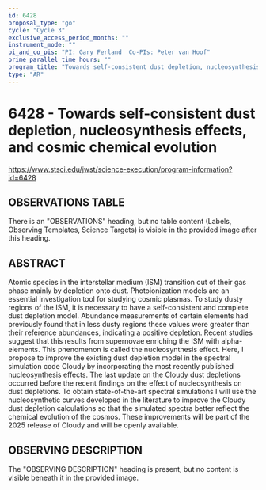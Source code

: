 ```yaml
---
id: 6428
proposal_type: "go"
cycle: "Cycle 3"
exclusive_access_period_months: ""
instrument_mode: ""
pi_and_co_pis: "PI: Gary Ferland  Co-PIs: Peter van Hoof"
prime_parallel_time_hours: ""
program_title: "Towards self-consistent dust depletion, nucleosynthesis effects, and cosmic chemical evolution"
type: "AR"
---
```

# 6428 - Towards self-consistent dust depletion, nucleosynthesis effects, and cosmic chemical evolution
https://www.stsci.edu/jwst/science-execution/program-information?id=6428
## OBSERVATIONS TABLE
There is an "OBSERVATIONS" heading, but no table content (Labels, Observing Templates, Science Targets) is visible in the provided image after this heading.

## ABSTRACT

Atomic species in the interstellar medium (ISM) transition out of their gas phase mainly by depletion onto dust. Photoionization models are an essential investigation tool for studying cosmic plasmas. To study dusty regions of the ISM, it is necessary to have a self-consistent and complete dust depletion model. Abundance measurements of certain elements had previously found that in less dusty regions these values were greater than their reference abundances, indicating a positive depletion. Recent studies suggest that this results from supernovae enriching the ISM with alpha-elements. This phenomenon is called the nucleosynthesis effect. Here, I propose to improve the existing dust depletion model in the spectral simulation code Cloudy by incorporating the most recently published nucleosynthesis effects. The last update on the Cloudy dust depletions occurred before the recent findings on the effect of nucleosynthesis on dust depletions. To obtain state-of-the-art spectral simulations I will use the nucleosynthetic curves developed in the literature to improve the Cloudy dust depletion calculations so that the simulated spectra better reflect the chemical evolution of the cosmos. These improvements will be part of the 2025 release of Cloudy and will be openly available.

## OBSERVING DESCRIPTION

The "OBSERVING DESCRIPTION" heading is present, but no content is visible beneath it in the provided image.